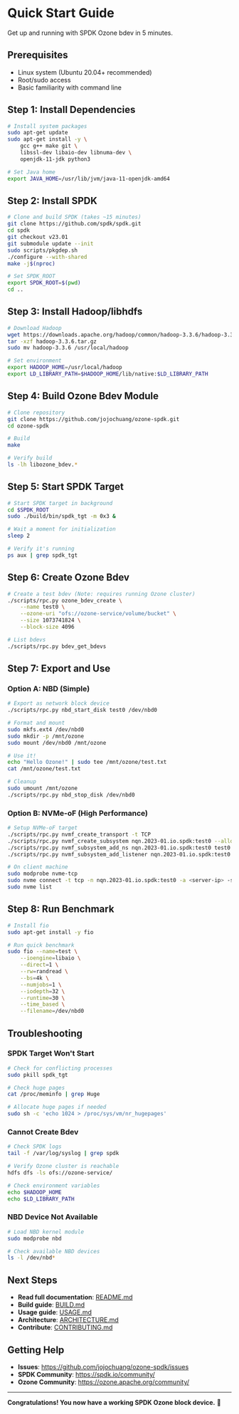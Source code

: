 # Quick Start Guide

Get up and running with SPDK Ozone bdev in 5 minutes.

## Prerequisites

- Linux system (Ubuntu 20.04+ recommended)
- Root/sudo access
- Basic familiarity with command line

## Step 1: Install Dependencies

```bash
# Install system packages
sudo apt-get update
sudo apt-get install -y \
    gcc g++ make git \
    libssl-dev libaio-dev libnuma-dev \
    openjdk-11-jdk python3

# Set Java home
export JAVA_HOME=/usr/lib/jvm/java-11-openjdk-amd64
```

## Step 2: Install SPDK

```bash
# Clone and build SPDK (takes ~15 minutes)
git clone https://github.com/spdk/spdk.git
cd spdk
git checkout v23.01
git submodule update --init
sudo scripts/pkgdep.sh
./configure --with-shared
make -j$(nproc)

# Set SPDK_ROOT
export SPDK_ROOT=$(pwd)
cd ..
```

## Step 3: Install Hadoop/libhdfs

```bash
# Download Hadoop
wget https://downloads.apache.org/hadoop/common/hadoop-3.3.6/hadoop-3.3.6.tar.gz
tar -xzf hadoop-3.3.6.tar.gz
sudo mv hadoop-3.3.6 /usr/local/hadoop

# Set environment
export HADOOP_HOME=/usr/local/hadoop
export LD_LIBRARY_PATH=$HADOOP_HOME/lib/native:$LD_LIBRARY_PATH
```

## Step 4: Build Ozone Bdev Module

```bash
# Clone repository
git clone https://github.com/jojochuang/ozone-spdk.git
cd ozone-spdk

# Build
make

# Verify build
ls -lh libozone_bdev.*
```

## Step 5: Start SPDK Target

```bash
# Start SPDK target in background
cd $SPDK_ROOT
sudo ./build/bin/spdk_tgt -m 0x3 &

# Wait a moment for initialization
sleep 2

# Verify it's running
ps aux | grep spdk_tgt
```

## Step 6: Create Ozone Bdev

```bash
# Create a test bdev (Note: requires running Ozone cluster)
./scripts/rpc.py ozone_bdev_create \
    --name test0 \
    --ozone-uri "ofs://ozone-service/volume/bucket" \
    --size 1073741824 \
    --block-size 4096

# List bdevs
./scripts/rpc.py bdev_get_bdevs
```

## Step 7: Export and Use

### Option A: NBD (Simple)

```bash
# Export as network block device
./scripts/rpc.py nbd_start_disk test0 /dev/nbd0

# Format and mount
sudo mkfs.ext4 /dev/nbd0
sudo mkdir -p /mnt/ozone
sudo mount /dev/nbd0 /mnt/ozone

# Use it!
echo "Hello Ozone!" | sudo tee /mnt/ozone/test.txt
cat /mnt/ozone/test.txt

# Cleanup
sudo umount /mnt/ozone
./scripts/rpc.py nbd_stop_disk /dev/nbd0
```

### Option B: NVMe-oF (High Performance)

```bash
# Setup NVMe-oF target
./scripts/rpc.py nvmf_create_transport -t TCP
./scripts/rpc.py nvmf_create_subsystem nqn.2023-01.io.spdk:test0 --allow-any-host
./scripts/rpc.py nvmf_subsystem_add_ns nqn.2023-01.io.spdk:test0 test0
./scripts/rpc.py nvmf_subsystem_add_listener nqn.2023-01.io.spdk:test0 -t TCP -a 0.0.0.0 -s 4420

# On client machine
sudo modprobe nvme-tcp
sudo nvme connect -t tcp -n nqn.2023-01.io.spdk:test0 -a <server-ip> -s 4420
sudo nvme list
```

## Step 8: Run Benchmark

```bash
# Install fio
sudo apt-get install -y fio

# Run quick benchmark
sudo fio --name=test \
    --ioengine=libaio \
    --direct=1 \
    --rw=randread \
    --bs=4k \
    --numjobs=1 \
    --iodepth=32 \
    --runtime=30 \
    --time_based \
    --filename=/dev/nbd0
```

## Troubleshooting

### SPDK Target Won't Start

```bash
# Check for conflicting processes
sudo pkill spdk_tgt

# Check huge pages
cat /proc/meminfo | grep Huge

# Allocate huge pages if needed
sudo sh -c 'echo 1024 > /proc/sys/vm/nr_hugepages'
```

### Cannot Create Bdev

```bash
# Check SPDK logs
tail -f /var/log/syslog | grep spdk

# Verify Ozone cluster is reachable
hdfs dfs -ls ofs://ozone-service/

# Check environment variables
echo $HADOOP_HOME
echo $LD_LIBRARY_PATH
```

### NBD Device Not Available

```bash
# Load NBD kernel module
sudo modprobe nbd

# Check available NBD devices
ls -l /dev/nbd*
```

## Next Steps

- **Read full documentation**: [README.md](../README.md)
- **Build guide**: [BUILD.md](BUILD.md)
- **Usage guide**: [USAGE.md](USAGE.md)
- **Architecture**: [ARCHITECTURE.md](ARCHITECTURE.md)
- **Contribute**: [CONTRIBUTING.md](../CONTRIBUTING.md)

## Getting Help

- **Issues**: https://github.com/jojochuang/ozone-spdk/issues
- **SPDK Community**: https://spdk.io/community/
- **Ozone Community**: https://ozone.apache.org/community/

---

**Congratulations! You now have a working SPDK Ozone block device.** 🎉
